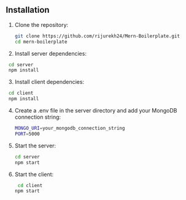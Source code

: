 ## Installation

1. Clone the repository:

   ```bash
   git clone https://github.com/rijurekh24/Mern-Boilerplate.git
   cd mern-boilerplate
   ```
2. Install server dependencies:

  ```bash
   cd server
   npm install
  ```
3. Install client dependencies:

  ```bash
   cd client
   npm install
  ```

4. Create a .env file in the server directory and add your MongoDB connection string:

   ```bash
   MONGO_URI=your_mongodb_connection_string
   PORT=5000
   ```

5. Start the server:

    ```bash
   cd server
   npm start
    ```

6. Start the client:

   ```bash
    cd client
   npm start
   ```
 
